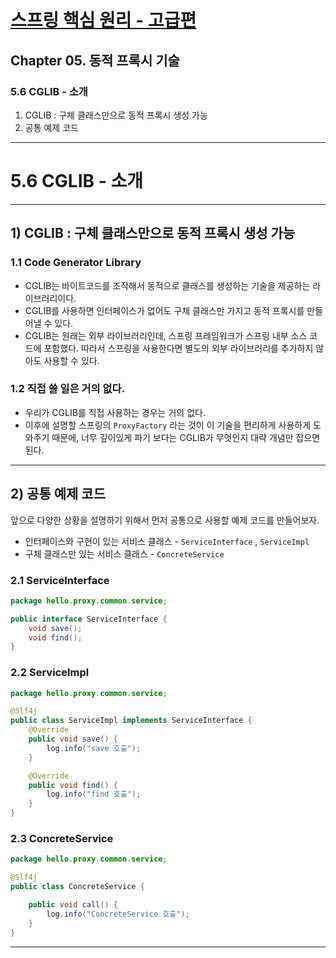 # <a href = "../README.md" target="_blank">스프링 핵심 원리 - 고급편</a>
## Chapter 05. 동적 프록시 기술
### 5.6 CGLIB - 소개
1) CGLIB : 구체 클래스만으로 동적 프록시 생성 가능
2) 공통 예제 코드

---

# 5.6 CGLIB - 소개

---

## 1) CGLIB : 구체 클래스만으로 동적 프록시 생성 가능

### 1.1 Code Generator Library
- CGLIB는 바이트코드를 조작해서 동적으로 클래스를 생성하는 기술을 제공하는 라이브러리이다.
- CGLIB를 사용하면 인터페이스가 없어도 구체 클래스만 가지고 동적 프록시를 만들어낼 수 있다.
- CGLIB는 원래는 외부 라이브러리인데, 스프링 프레임워크가 스프링 내부 소스 코드에 포함했다. 따라서
스프링을 사용한다면 별도의 외부 라이브러리를 추가하지 않아도 사용할 수 있다.

### 1.2 직접 쓸 일은 거의 없다.
- 우리가 CGLIB를 직접 사용하는 경우는 거의 없다.
- 이후에 설명할 스프링의 `ProxyFactory` 라는 것이 이 기술을 편리하게 사용하게 도와주기 때문에,
너무 깊이있게 파기 보다는 CGLIB가 무엇인지 대략 개념만 잡으면 된다.

---

## 2) 공통 예제 코드
앞으로 다양한 상황을 설명하기 위해서 먼저 공통으로 사용할 예제 코드를 만들어보자.
- 인터페이스와 구현이 있는 서비스 클래스 - `ServiceInterface` , `ServiceImpl`
- 구체 클래스만 있는 서비스 클래스 - `ConcreteService`

### 2.1 ServiceInterface
```java
package hello.proxy.common.service;

public interface ServiceInterface {
    void save();
    void find();
}
```

### 2.2 ServiceImpl
```java
package hello.proxy.common.service;

@Slf4j
public class ServiceImpl implements ServiceInterface {
    @Override
    public void save() {
        log.info("save 호출");
    }

    @Override
    public void find() {
        log.info("find 호출");
    }
}
```

### 2.3 ConcreteService
```java
package hello.proxy.common.service;

@Slf4j
public class ConcreteService {

    public void call() {
        log.info("ConcreteService 호출");
    }
}
```

---

